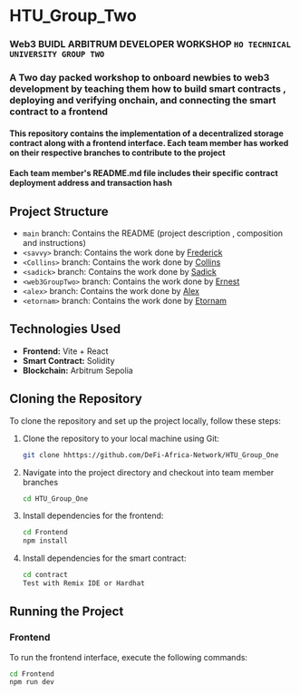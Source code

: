 # HTU_Group_Two


### Web3 BUIDL ARBITRUM DEVELOPER WORKSHOP `HO TECHNICAL UNIVERSITY GROUP TWO` 
### A Two day packed workshop to onboard newbies to web3 development by teaching them how to build  smart contracts , deploying and verifying onchain, and connecting the smart contract to a frontend 

#### This repository contains the implementation of a decentralized storage contract along with a frontend interface. Each team member has worked on their respective branches to contribute to the project


#### Each team member's README.md file includes their specific contract deployment address  and transaction hash 

## Project Structure

- `main` branch: Contains the README (project description , composition  and instructions)
- `<savvy>` branch: Contains the work done by [Frederick](https://github.com/1alsavvy)
- `<Collins>` branch: Contains the work done by [Collins](https://github.com/CollinsWoelinam)
- `<sadick>` branch: Contains the work done by [Sadick](https://github.com/Sadick14)
- `<web3GroupTwo>` branch: Contains the work done by [Ernest](https://github.com/Akoto-Ernest)
- `<alex>` branch: Contains the work done by [Alex](https://github.com/Zormelo-Alex)
- `<etornam>` branch: Contains the work done by [Etornam](https://github.com/etornamGrives)
  

## Technologies Used

- **Frontend:** Vite + React
- **Smart Contract:** Solidity
- **Blockchain:**  Arbitrum Sepolia

## Cloning the Repository

To clone the repository and set up the project locally, follow these steps:

1. Clone the repository to your local machine using Git:

    ```bash
    git clone hhttps://github.com/DeFi-Africa-Network/HTU_Group_One
    ```

2. Navigate into the project directory and checkout into team member branches

    ```bash
    cd HTU_Group_One
    ```

3. Install dependencies for the frontend:

    ```bash
    cd Frontend
    npm install
    ```

4. Install dependencies for the smart contract:

    ```bash
    cd contract 
    Test with Remix IDE or Hardhat
    ```

## Running the Project

### Frontend

To run the frontend interface, execute the following commands:

```bash
cd Frontend
npm run dev
